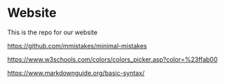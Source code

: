 # Website
 
This is the repo for our website

https://github.com/mmistakes/minimal-mistakes

https://www.w3schools.com/colors/colors_picker.asp?color=%23ffab00

https://www.markdownguide.org/basic-syntax/

